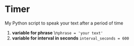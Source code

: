 # Timer
My Python script to speak your text after a period of time
1. __variable for phrase__
\n`phrase = 'your text'`
2. __variable for interval in seconds__
`interval_seconds = 600`
